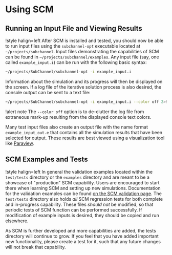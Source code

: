 # Using SCM

## Running an Input File and Viewing Results

!style halign=left
After SCM is installed and tested, you should now be able to run input files
using the `subchannel-opt` executable located at `~/projects/subchannel`. Input files
demonstrating the capabilities of SCM can be found in `~/projects/subchannel/examples`.
Any input file (say, one called `example_input.i`) can be run with the following
basic syntax:

```bash
~/projects/SubChannel/subchannel-opt -i example_input.i
```

Information about the simulation and its progress will then be displayed on the
screen. If a log file of the iterative solution process is also desired, the
console output can be sent to a text file:

```bash
~/projects/SubChannel/subchannel-opt -i example_input.i --color off 2>&1 | tee log.txt
```

!alert note
The `--color off` option is to de-clutter the log file from extraneous
mark-up resulting from the displayed console text colors.

Many test input files also create an output file with the name format
`example_input_out.e` that contains all the simulation results that have been
selected for output. These results are best viewed using a visualization tool
like [Paraview](http://www.paraview.org/download/).

## SCM Examples and Tests

!style halign=left
In general the validation examples located within the `test/tests` directory or the `examples` directory and are meant to be a showcase of "production" SCM capability. Users are encouraged to start there
when learning SCM and setting up new simulations. Documentation for the validation
examples can be found [on the SCM validation page](modules/subchannel/v&v/v&v-list.md). The
`test/tests` directory also holds *all* SCM regression tests for both complete and in-progress capability. These files *should not* be modified, so that periodic tests of SCM function can be performed successfully. If modification of example inputs is desired, they should be copied and run elsewhere.

As SCM is further developed and more capabilities are added, the tests directory will continue to
grow. If you feel that you have added important new functionality, please create a test for
it, such that any future changes will not break that capability.

